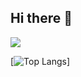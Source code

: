 ## Hi there 👋
![](https://github-readme-stats.vercel.app/api?username=loulousky&show_icons=true&theme=dark)

[![Top Langs](https://github-readme-stats.vercel.app/api/top-langs/?username=loulousky&layout=compact)]
<!--
**loulousky/loulousky** is a ✨ _special_ ✨ repository because its `README.md` (this file) appears on your GitHub profile.

Here are some ideas to get you started:

- 🔭 I’m currently working on ...
- 🌱 I’m currently learning ...
- 👯 I’m looking to collaborate on ...
- 🤔 I’m looking for help with ...
- 💬 Ask me about ...
- 📫 How to reach me: ...
- 😄 Pronouns: ...
- ⚡ Fun fact: ...
-->
